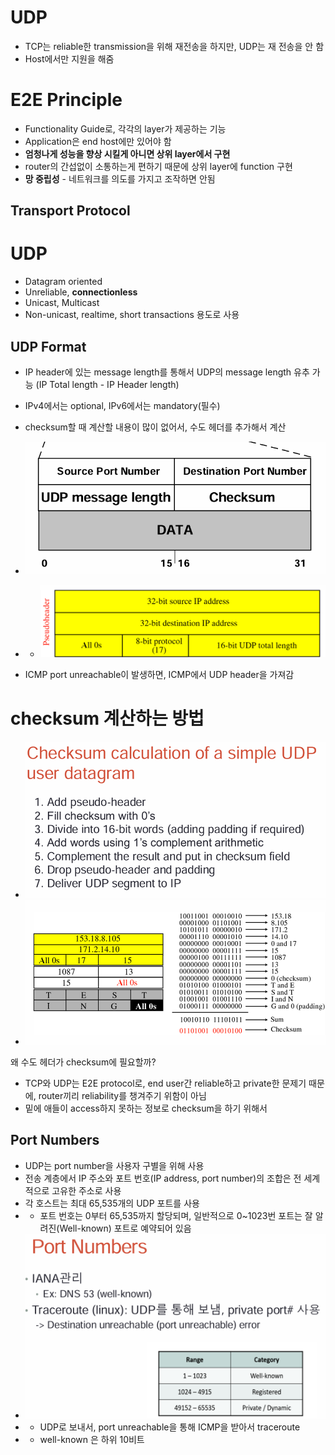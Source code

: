 # UDP
- TCP는 reliable한 transmission을 위해 재전송을 하지만, UDP는 재 전송을 안 함
- Host에서만 지원을 해줌

# E2E Principle
- Functionality Guide로, 각각의 layer가 제공하는 기능
- Application은 end host에만 있어야 함
- **엄청나게 성능을 향상 시킬게 아니면 상위 layer에서 구현**
- router의 간섭없이 소통하는게 편하기 때문에 상위 layer에 function 구현
- **망 중립성** - 네트워크를 의도를 가지고 조작하면 안됨

## Transport Protocol
# UDP
- Datagram oriented
- Unreliable, **connectionless**
- Unicast, Multicast
- Non-unicast, realtime, short transactions 용도로 사용

## UDP Format
- IP header에 있는 message length를 통해서 UDP의 message length 유추 가능 (IP Total length - IP Header length)
- IPv4에서는 optional, IPv6에서는 mandatory(필수)
- checksum할 때 계산할 내용이 많이 없어서, 수도 헤더를 추가해서 계산
- ![alt text](image-4.png)
- - ![alt text](image.png)

- ICMP port unreachable이 발생하면, ICMP에서 UDP header을 가져감 
# checksum 계산하는 방법
- ![alt text](image-1.png)
- ![alt text](image-2.png)

왜 수도 헤더가 checksum에 필요할까?
- TCP와 UDP는 E2E protocol로, end user간 reliable하고 private한 문제기 때문에, router끼리 reliability를 챙겨주기 위함이 아님
- 밑에 애들이 access하지 못하는 정보로 checksum을 하기 위해서

## Port Numbers
- UDP는 port number을 사용자 구별을 위해 사용
- 전송 계층에서 IP 주소와 포트 번호(IP address, port number)의 조합은 전 세계적으로 고유한 주소로 사용
- 각 호스트는 최대 65,535개의 UDP 포트를 사용
- - 포트 번호는 0부터 65,535까지 할당되며, 일반적으로 0~1023번 포트는 잘 알려진(Well-known) 포트로 예약되어 있음
- ![alt text](image-3.png)
- - UDP로 보내서, port unreachable을 통해 ICMP을 받아서 traceroute
- - well-known 은 하위 10비트

